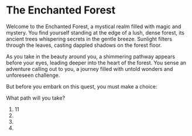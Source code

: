 # The Enchanted Forest
Welcome to the Enchanted Forest, a mystical realm filled with magic and mystery. You find yourself standing at the edge of a lush, dense forest, its ancient trees whispering secrets in the gentle breeze. Sunlight filters through the leaves, casting dappled shadows on the forest floor.

As you take in the beauty around you, a shimmering pathway appears before your eyes, leading deeper into the heart of the forest. You sense an adventure calling out to you, a journey filled with untold wonders and unforeseen challenge.

But before you embark on this quest, you must make a choice:

What path will you take?

1. 11
2.
3.
4.
